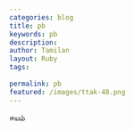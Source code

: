 ```yaml
---
categories: blog
title: pb
keywords: pb
description: 
author: Tamilan
layout: Ruby
tags: 
 
permalink: pb
featured: /images/ttak-48.png
---
```

  
ஈயம்  

